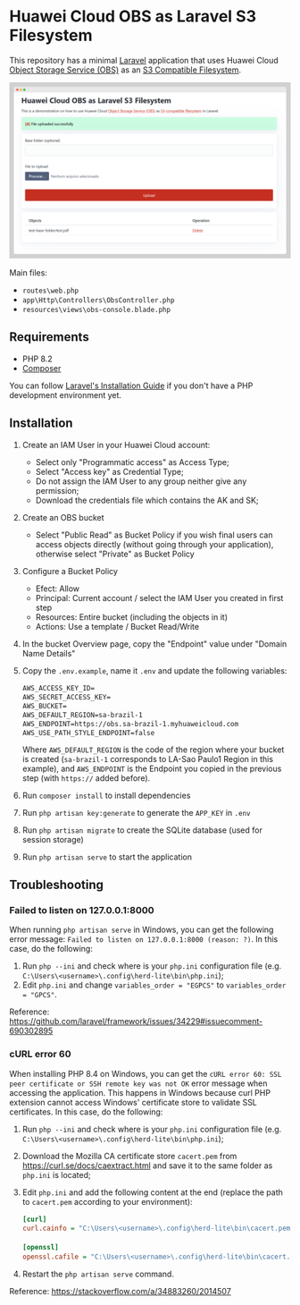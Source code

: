 # Huawei Cloud OBS as Laravel S3 Filesystem

This repository has a minimal [Laravel](https://laravel.com/) application
that uses Huawei Cloud [Object Storage Service (OBS)](https://www.huaweicloud.com/intl/en-us/product/obs.html)
as an [S3 Compatible Filesystem](https://laravel.com/docs/11.x/filesystem#amazon-s3-compatible-filesystems).

![Screenshot of application in web browser](public/screenshot.png)

Main files:

- `routes\web.php`
- `app\Http\Controllers\ObsController.php`
- `resources\views\obs-console.blade.php`

## Requirements

- PHP 8.2
- [Composer](https://getcomposer.org/)

You can follow [Laravel's Installation Guide](https://laravel.com/docs/11.x/installation#installing-php)
if you don't have a PHP development environment yet.

## Installation

1. Create an IAM User in your Huawei Cloud account:
   - Select only "Programmatic access" as Access Type;
   - Select "Access key" as Credential Type;
   - Do not assign the IAM User to any group neither give any permission;
   - Download the credentials file which contains the AK and SK;
2. Create an OBS bucket
   - Select "Public Read" as Bucket Policy if you wish final users can access
     objects directly (without going through your application), otherwise select
     "Private" as Bucket Policy
3. Configure a Bucket Policy
   - Efect: Allow
   - Principal: Current account / select the IAM User you created in first step
   - Resources: Entire bucket (including the objects in it)
   - Actions: Use a template / Bucket Read/Write
4. In the bucket Overview page, copy the "Endpoint" value under "Domain Name Details"
5. Copy the `.env.example`, name it `.env` and update the following variables:

    ```plain
    AWS_ACCESS_KEY_ID=
    AWS_SECRET_ACCESS_KEY=
    AWS_BUCKET=
    AWS_DEFAULT_REGION=sa-brazil-1
    AWS_ENDPOINT=https://obs.sa-brazil-1.myhuaweicloud.com
    AWS_USE_PATH_STYLE_ENDPOINT=false
    ```

    Where `AWS_DEFAULT_REGION` is the code of the region where your bucket is
    created (`sa-brazil-1` corresponds to LA-Sao Paulo1 Region in this example),
    and `AWS_ENDPOINT` is the Endpoint you copied in the previous step (with
    `https://` added before).

6. Run `composer install` to install dependencies
7. Run `php artisan key:generate` to generate the `APP_KEY` in `.env`
8. Run `php artisan migrate` to create the SQLite database (used for session storage)
9. Run `php artisan serve` to start the application

## Troubleshooting

### Failed to listen on 127.0.0.1:8000

When running `php artisan serve` in Windows, you can get the following error message:
`Failed to listen on 127.0.0.1:8000 (reason: ?)`. In this case, do the following:

1. Run `php --ini` and check where is your `php.ini` configuration file (e.g.
   `C:\Users\<username>\.config\herd-lite\bin\php.ini`);
2. Edit `php.ini` and change `variables_order = "EGPCS"` to `variables_order = "GPCS"`.

Reference: <https://github.com/laravel/framework/issues/34229#issuecomment-690302895>

### cURL error 60

When installing PHP 8.4 on Windows, you can get the
`cURL error 60: SSL peer certificate or SSH remote key was not OK` error message
when accessing the application. This happens in Windows because curl PHP
extension cannot access Windows' certificate store to validate SSL certificates.
In this case, do the following:

1. Run `php --ini` and check where is your `php.ini` configuration file (e.g.
   `C:\Users\<username>\.config\herd-lite\bin\php.ini`);
2. Download the Mozilla CA certificate store `cacert.pem` from <https://curl.se/docs/caextract.html>
   and save it to the same folder as `php.ini` is located;
3. Edit `php.ini` and add the following content at the end (replace the path
   to `cacert.pem` according to your environment):

   ```ini
   [curl]
   curl.cainfo = "C:\Users\<username>\.config\herd-lite\bin\cacert.pem"

   [openssl]
   openssl.cafile = "C:\Users\<username>\.config\herd-lite\bin\cacert.pem"
   ```

4. Restart the `php artisan serve` command.

Reference: <https://stackoverflow.com/a/34883260/2014507>
